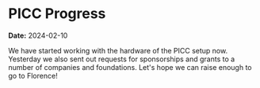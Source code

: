 # PICC Progress
**Date:** 2024-02-10

We have started working with the hardware of the PICC setup now. Yesterday we also sent out requests for sponsorships and grants to a number of companies and foundations. Let's hope we can raise enough to go to Florence!
